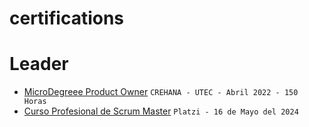 # certifications


# Leader

* [MicroDegreee Product Owner](./leader/product-owner.jpg)
``CREHANA - UTEC - Abril 2022 - 150 Horas``
* [Curso Profesional de Scrum Master](./leader/diploma-scrum.pdf)
``Platzi - 16 de Mayo del 2024``
